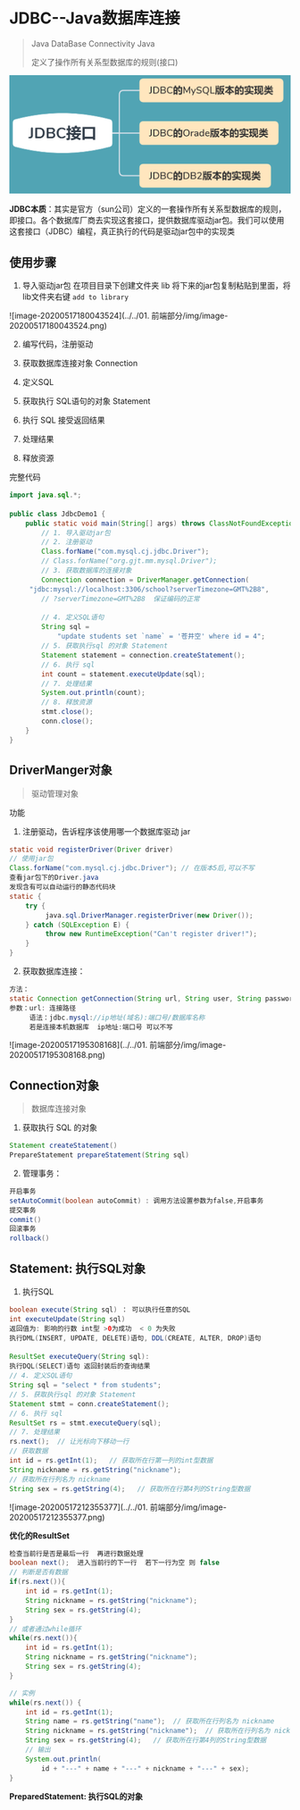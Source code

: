 # JDBC--Java数据库连接

>   Java DataBase Connectivity Java
>
>   定义了操作所有关系型数据库的规则(接口)

![image-20200517094833949](img/image-20200517094833949.png)



**JDBC本质**：其实是官方（sun公司）定义的一套操作所有关系型数据库的规则，即接口。各个数据库厂商去实现这套接口，提供数据库驱动jar包。我们可以使用这套接口（JDBC）编程，真正执行的代码是驱动jar包中的实现类



## 使用步骤

1.  导入驱动jar包
  在项目目录下创建文件夹 lib 将下来的jar包复制粘贴到里面，将lib文件夹右键 `add to library`

  ![image-20200517180043524](../../01. 前端部分/img/image-20200517180043524.png)

2.  编写代码，注册驱动

3.  获取数据库连接对象  Connection

4.  定义SQL

5.  获取执行 SQL语句的对象 Statement

6.  执行 SQL  接受返回结果

7.  处理结果

8.  释放资源

完整代码

```java
import java.sql.*;

public class JdbcDemo1 {
    public static void main(String[] args) throws ClassNotFoundException, SQLException {
        // 1. 导入驱动jar包
        // 2. 注册驱动
        Class.forName("com.mysql.cj.jdbc.Driver");
        // Class.forName("org.gjt.mm.mysql.Driver");
        // 3. 获取数据库的连接对象
        Connection connection = DriverManager.getConnection(
     "jdbc:mysql://localhost:3306/school?serverTimezone=GMT%2B8", 		"root","123456");   // 这里一定要注意使用英文字符,中英文的斜杠字符差不多 / /
        // ?serverTimezone=GMT%2B8  保证编码的正常
            			
        // 4. 定义SQL语句
        String sql = 
            "update students set `name` = '苍井空' where id = 4";
        // 5. 获取执行sql 的对象 Statement
        Statement statement = connection.createStatement();
        // 6. 执行 sql
        int count = statement.executeUpdate(sql);
        // 7. 处理结果
        System.out.println(count);
        // 8. 释放资源
        stmt.close();
        conn.close();
    }
}
```



## DriverManger对象

>   驱动管理对象

功能

1.  注册驱动，告诉程序该使用哪一个数据库驱动 jar

```java
static void registerDriver(Driver driver)
// 使用jar包    
Class.forName("com.mysql.cj.jdbc.Driver"); // 在版本5后,可以不写
查看jar包下的Driver.java
发现含有可以自动运行的静态代码块
static {
    try {
         java.sql.DriverManager.registerDriver(new Driver());
    } catch (SQLException E) {
         throw new RuntimeException("Can't register driver!");
    }
}
```

2.  获取数据库连接：

```java
方法：
static Connection getConnection(String url, String user, String password)
参数：url: 连接路径 
	 语法：jdbc.mysql://ip地址(域名):端口号/数据库名称
	 若是连接本机数据库  ip地址:端口号 可以不写
```

![image-20200517195308168](../../01. 前端部分/img/image-20200517195308168.png)

## Connection对象

>   数据库连接对象

1.  获取执行 SQL 的对象

```java
Statement createStatement()
PrepareStatement prepareStatement(String sql)
```

2.  管理事务：

```java
开启事务
setAutoCommit(boolean autoCommit) : 调用方法设置参数为false,开启事务
提交事务
commit()
回滚事务
rollback()
```



## Statement: 执行SQL对象

1.  执行SQL

```java
boolean execute(String sql) ： 可以执行任意的SQL
int executeUpdate(String sql)  
返回值为: 影响的行数 int型 >0为成功  < 0 为失败
执行DML(INSERT, UPDATE, DELETE)语句, DDL(CREATE, ALTER, DROP)语句
    
ResultSet executeQuery(String sql):  
执行DQL(SELECT)语句 返回封装后的查询结果
// 4. 定义SQL语句
String sql = "select * from students";
// 5. 获取执行sql 的对象 Statement
Statement stmt = conn.createStatement();
// 6. 执行 sql
ResultSet rs = stmt.executeQuery(sql);
// 7. 处理结果
rs.next();  // 让光标向下移动一行
// 获取数据
int id = rs.getInt(1);   // 获取所在行第一列的int型数据
String nickname = rs.getString("nickname");  
// 获取所在行列名为 nickname
String sex = rs.getString(4);   // 获取所在行第4列的String型数据
```

![image-20200517212355377](../../01. 前端部分/img/image-20200517212355377.png)



**优化的ResultSet**

```java
检查当前行是否是最后一行  再进行数据处理
boolean next();  进入当前行的下一行  若下一行为空 则 false
// 判断是否有数据
if(rs.next()){
	int id = rs.getInt(1);   
	String nickname = rs.getString("nickname");  
	String sex = rs.getString(4); 
}
// 或者通过while循环
while(rs.next()){
    int id = rs.getInt(1);   
	String nickname = rs.getString("nickname");  
	String sex = rs.getString(4); 
}
```

```java
// 实例
while(rs.next()) {  
    int id = rs.getInt(1);   
    String name = rs.getString("name");  // 获取所在行列名为 nickname
    String nickname = rs.getString("nickname");  // 获取所在行列名为 nickname
    String sex = rs.getString(4);   // 获取所在行第4列的String型数据
    // 输出
    System.out.println(
        id + "---" + name + "---" + nickname + "---" + sex);
}
```



**PreparedStatement: 执行SQL的对象**
